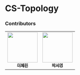 # CS-Topology

### Contributors
<table>
  <tr>
    <td align="center"><a href="https://github.com/HYERIN0718"><img src="https://avatars.githubusercontent.com/u/70850937?v=4" width="100px;" alt=""/><br /><sub><b>이혜린</b></sub></a><br/></td>
    <td align="center"><a href="https://github.com/WESTZERO115"><img src="https://avatars.githubusercontent.com/u/65750746?v=4" width="100px;" alt=""/><br /><sub><b>박서영</b></sub></a><br/></td>
  </tr>
  </table>
